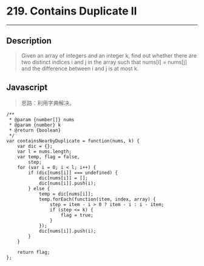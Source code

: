 # 219. Contains Duplicate II

---

## Description

> Given an array of integers and an integer k, find out whether there are two distinct indices i and j in the array such that nums[i] = nums[j] and the difference between i and j is at most k.

## Javascript

> 思路：利用字典解决。

```
/**
 * @param {number[]} nums
 * @param {number} k
 * @return {boolean}
 */
var containsNearbyDuplicate = function(nums, k) {
    var dic = {};
    var l = nums.length;
    var temp, flag = false,
        step;
    for (var i = 0; i < l; i++) {
        if (dic[nums[i]] === undefined) {
            dic[nums[i]] = [];
            dic[nums[i]].push(i);
        } else {
            temp = dic[nums[i]];
            temp.forEach(function(item, index, array) {
                step = item - i > 0 ? item - i : i - item;
                if (step <= k) {
                    flag = true;
                }
            });
            dic[nums[i]].push(i);
        }
    }

    return flag;
};
```
